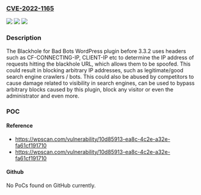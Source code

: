 ### [CVE-2022-1165](https://cve.mitre.org/cgi-bin/cvename.cgi?name=CVE-2022-1165)
![](https://img.shields.io/static/v1?label=Product&message=Blackhole%20for%20Bad%20Bots&color=blue)
![](https://img.shields.io/static/v1?label=Version&message=3.3.2%3C%203.3.2%20&color=brighgreen)
![](https://img.shields.io/static/v1?label=Vulnerability&message=CWE-639%20Authorization%20Bypass%20Through%20User-Controlled%20Key&color=brighgreen)

### Description

The Blackhole for Bad Bots WordPress plugin before 3.3.2 uses headers such as CF-CONNECTING-IP, CLIENT-IP etc to determine the IP address of requests hitting the blackhole URL, which allows them to be spoofed. This could result in blocking arbitrary IP addresses, such as legitimate/good search engine crawlers / bots. This could also be abused by competitors to cause damage related to visibility in search engines, can be used to bypass arbitrary blocks caused by this plugin, block any visitor or even the administrator and even more.

### POC

#### Reference
- https://wpscan.com/vulnerability/10d85913-ea8c-4c2e-a32e-fa61cf191710
- https://wpscan.com/vulnerability/10d85913-ea8c-4c2e-a32e-fa61cf191710

#### Github
No PoCs found on GitHub currently.

